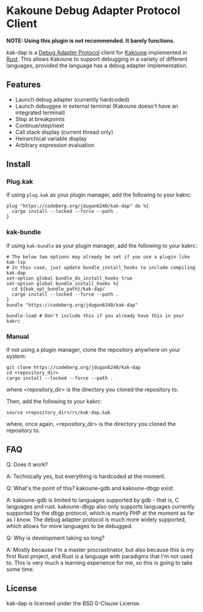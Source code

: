# Kakoune Debug Adapter Protocol Client

**NOTE: Using this plugin is not recommended. It barely functions.**

kak-dap is a [Debug Adapter Protocol](https://microsoft.github.io/debug-adapter-protocol/) client for [Kakoune](http://kakoune.org) implemented in [Rust](https://www.rust-lang.org).
This allows Kakoune to support debugging in a variety of different languages, provided the language has a debug adapter implementation.

## Features

- Launch debug adapter (currently hardcoded)
- Launch debuggee in external terminal (Kakoune doesn't have an integrated terminal)
- Stop at breakpoints
- Continue/step/next
- Call stack display (current thread only)
- Heirarchical variable display
- Arbitrary expression evaluation

## Install

### Plug.kak

If using `plug.kak` as your plugin manager, add the following to your kakrc:

```
plug "https://codeberg.org/jdugan6240/kak-dap" do %{
  cargo install --locked --force --path .
}
```

### kak-bundle

If using `kak-bundle` as your plugin manager, add the following to your kakrc:

```
# The below two options may already be set if you use a plugin like kak-lsp
# In this case, just update bundle_install_hooks to include compiling kak-dap
set-option global bundle_do_install_hooks true
set-option global bundle_install_hooks %{
  cd ${kak_opt_bundle_path}/kak-dap/
  cargo install --locked --force --path .
}
bundle "https://codeberg.org/jdugan6240/kak-dap"

bundle-load # Don't include this if you already have this in your kakrc
```

### Manual

If not using a plugin manager, clone the repository anywhere on your system:

```
git clone https://codeberg.org/jdugan6240/kak-dap
cd <repository_dir>
cargo install --locked --force --path .
```

where <repository_dir> is the directory you cloned the repository to.

Then, add the following to your kakrc:

```
source <repository_dir>/rc/kak-dap.kak
```

where, once again, <repository_dir> is the directory you cloned the repository to.

## FAQ

Q: Does it work? 

A: Technically yes, but everything is hardcoded at the moment.

Q: What's the point of this? kakoune-gdb and kakoune-dbgp exist.

A: kakoune-gdb is limited to languages supported by gdb - that is, C languages and rust. 
kakoune-dbgp also only supports languages currently supported by the dbgp protocol, which
is mainly PHP at the moment as far as I know. The debug adapter protocol is much more widely 
supported, which allows for more languages to be debugged.

Q: Why is development taking so long?

A: Mostly because I'm a master procrastinator, but also because this is my first Rust project,
and Rust is a language with paradigms that I'm not used to. This is very much a learning experience
for me, so this is going to take some time.

## License

kak-dap is licensed under the BSD 0-Clause License.
